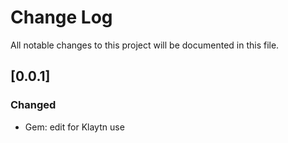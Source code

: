 # Change Log
All notable changes to this project will be documented in this file.

## [0.0.1]
### Changed
- Gem: edit for Klaytn use